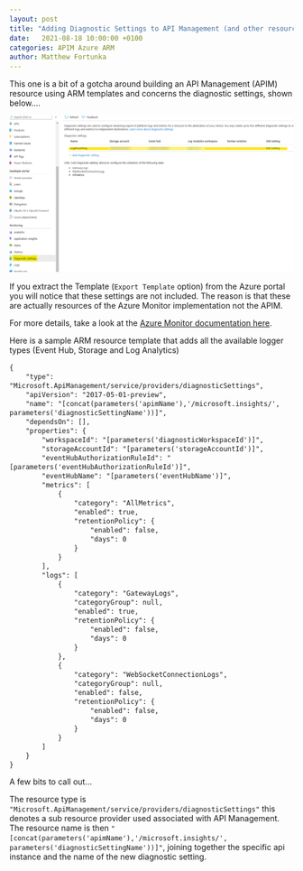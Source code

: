 ```yaml
---
layout: post
title: "Adding Diagnostic Settings to API Management (and other resources) using ARM templates"
date:   2021-08-18 10:00:00 +0100
categories: APIM Azure ARM
author: Matthew Fortunka
---
```


This one is a bit of a gotcha around building an API Management (APIM) resource using ARM templates and concerns the diagnostic settings, shown below....


![](/assets/2021-08-18-adding-diagnostic-settings-to-api-management-using-arm-templates/diagnostic_settings_portal.png "API Management diagnostic settings in the Azure Portal")

If you extract the Template (`Export Template` option) from the Azure portal you will notice that these settings are not included.  The reason is that these are actually resources of the Azure Monitor implementation not the APIM.

For more details, take a look at the [Azure Monitor documentation here](https://docs.microsoft.com/en-us/azure/azure-monitor/essentials/resource-manager-diagnostic-settings).

Here is a sample ARM resource template that adds all the available logger types (Event Hub, Storage and Log Analytics)

    {
        "type": "Microsoft.ApiManagement/service/providers/diagnosticSettings",
        "apiVersion": "2017-05-01-preview",
        "name": "[concat(parameters('apimName'),'/microsoft.insights/', parameters('diagnosticSettingName'))]",
        "dependsOn": [],
        "properties": {
            "workspaceId": "[parameters('diagnosticWorkspaceId')]",
            "storageAccountId": "[parameters('storageAccountId')]",
            "eventHubAuthorizationRuleId": "[parameters('eventHubAuthorizationRuleId')]",
            "eventHubName": "[parameters('eventHubName')]",
            "metrics": [
                {
                    "category": "AllMetrics",
                    "enabled": true,
                    "retentionPolicy": {
                        "enabled": false,
                        "days": 0
                    }
                }
            ],
            "logs": [
                {
                    "category": "GatewayLogs",
                    "categoryGroup": null,
                    "enabled": true,
                    "retentionPolicy": {
                        "enabled": false,
                        "days": 0
                    }
                },
                {
                    "category": "WebSocketConnectionLogs",
                    "categoryGroup": null,
                    "enabled": false,
                    "retentionPolicy": {
                        "enabled": false,
                        "days": 0
                    }
                }
            ]
        }
    }

A few bits to call out...

The resource type is `"Microsoft.ApiManagement/service/providers/diagnosticSettings"` this denotes a sub resource provider used associated with API Management.
The resource name is then `"[concat(parameters('apimName'),'/microsoft.insights/', parameters('diagnosticSettingName'))]"`, joining together the specific api instance and the name of the new diagnostic setting.

